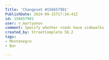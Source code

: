 ```yaml
---
Title: 'Changeset #156657901'
PublishDate: 2024-09-15T17:34:41Z
id: 156657901
user: v_martyanov
comment: Specify whether roads have sidewalks
created_by: StreetComplete 58.2
tags:
- Montenegro
- Bar

---
```

